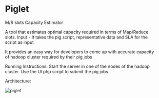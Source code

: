 Piglet
======

M/R slots Capacity Estimator

A tool that estimates optimal capacity required in terms of Map/Reduce slots.
Input - It takes the pig script, representative data and SLA for the script as input

It provides an easy way for developers to come up with accurate capacity of hadoop cluster required by their pig jobs

Running Instructions:
Start the server in one of the nodes of the hadoop cluster. Use the UI php script to submit the pig jobs

Architecture:

![piglet](kushaldudani.github.com/Piglet/img/piglet_arch.png)
